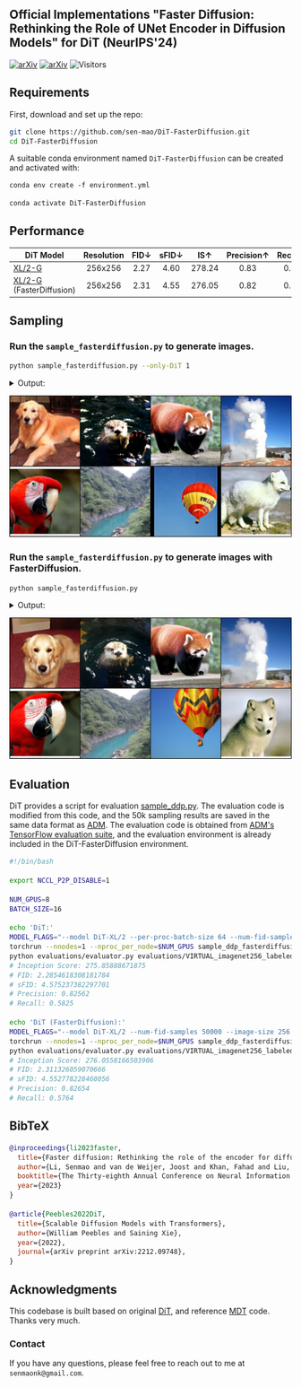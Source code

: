 ## Official Implementations "Faster Diffusion: Rethinking the Role of UNet Encoder in Diffusion Models" for DiT (NeurIPS'24)

[![arXiv](https://img.shields.io/badge/arXiv-FasterDiffusion-<COLOR>.svg)](https://arxiv.org/abs/2312.09608) [![arXiv](https://img.shields.io/badge/paper-FasterDiffusion-b31b1b.svg)](https://arxiv.org/abs/2312.09608.pdf) ![Visitors](https://visitor-badge.laobi.icu/badge?page_id=sen-mao/DiT-FasterDiffusion)

[//]: # (> **Faster Diffusion: Rethinking the Role of UNet Encoder in Diffusion Models**)

[//]: # (>)

[//]: # (> [Senmao Li]&#40;https://github.com/sen-mao&#41;, [Taihang Hu]&#40;https://github.com/hutaiHang&#41;, [Joost van de Weijer]&#40;https://scholar.google.com/citations?user=Gsw2iUEAAAAJ&hl=en&oi=sra&#41;, [Fahad Khan]&#40;https://sites.google.com/view/fahadkhans/home&#41;, [Tao Liu]&#40;ltolcy0@gmail.com&#41;, [Linxuan Li]&#40;https://github.com/Potato-lover&#41;, [Shiqi Yang]&#40;https://www.shiqiyang.xyz/&#41;, [Yaxing Wang]&#40;https://yaxingwang.netlify.app/author/yaxing-wang/&#41;, [Ming-Ming Cheng]&#40;https://mmcheng.net/&#41;, [Jian Yang]&#40;https://scholar.google.com.hk/citations?user=6CIDtZQAAAAJ&hl=en&#41;)

[//]: # (The official codebase for [FasterDiffusion]&#40;https://arxiv.org/abs/2312.09608&#41; accelerates [DiT]&#40;https://github.com/facebookresearch/DiT&#41; with **~1.51x** speedup.)

[//]: # ()
[//]: # ()
[//]: # (![DiT samples]&#40;visuals/infer_dit.jpg&#41;)

[//]: # ()
[//]: # (Results of DiT &#40;top&#41; and this method in conjunction with our proposed approach &#40;bottom&#41;.)

## Requirements

First, download and set up the repo:

```bash
git clone https://github.com/sen-mao/DiT-FasterDiffusion.git
cd DiT-FasterDiffusion
```

A suitable conda environment named `DiT-FasterDiffusion` can be created
and activated with:

```
conda env create -f environment.yml

conda activate DiT-FasterDiffusion
```

## Performance

| DiT Model                                                                                 | Resolution | FID&darr; | sFID&darr; | IS&uarr; | Precision&uarr; | Recall&uarr; | s/image&darr; |
|-------------------------------------------------------------------------------------------|:----------:|:---------:|:----------:|:--------:|:---------------:|:------------:|:-------------:|
| [XL/2-G](https://dl.fbaipublicfiles.com/DiT/models/DiT-XL-2-256x256.pt)                   |  256x256   |   2.27    |    4.60    |  278.24  |      0.83       |     0.57     |     5.13      |
| [XL/2-G](https://dl.fbaipublicfiles.com/DiT/models/DiT-XL-2-256x256.pt) (FasterDiffusion) |  256x256   |   2.31    |    4.55    |  276.05  |      0.82       |     0.57     |     3.26      |


## Sampling

### Run the `sample_fasterdiffusion.py` to generate images.
```bash
python sample_fasterdiffusion.py --only-DiT 1 
```

<details>
<summary>Output:</summary>

```bash
key time-steps = [0, 1, 2, 3, 4, 5, 6, 7, 8, 9, 10, 11, 12, 13, 14, 15, 16, 17, 18, 19, 20, 21, 22, 23, 24, 25, 26, 27, 28, 29, 30, 31, 32, 33, 34, 35, 36, 37, 38, 39, 40, 41, 42, 43, 44, 45, 46, 47, 48, 49, 50, 51, 52, 53, 54, 55, 56, 57, 58, 59, 60, 61, 62, 63, 64, 65, 66, 67, 68, 69, 70, 71, 72, 73, 74, 75, 76, 77, 78, 79, 80, 81, 82, 83, 84, 85, 86, 87, 88, 89, 90, 91, 92, 93, 94, 95, 96, 97, 98, 99, 100, 101, 102, 103, 104, 105, 106, 107, 108, 109, 110, 111, 112, 113, 114, 115, 116, 117, 118, 119, 120, 121, 122, 123, 124, 125, 126, 127, 128, 129, 130, 131, 132, 133, 134, 135, 136, 137, 138, 139, 140, 141, 142, 143, 144, 145, 146, 147, 148, 149, 150, 151, 152, 153, 154, 155, 156, 157, 158, 159, 160, 161, 162, 163, 164, 165, 166, 167, 168, 169, 170, 171, 172, 173, 174, 175, 176, 177, 178, 179, 180, 181, 182, 183, 184, 185, 186, 187, 188, 189, 190, 191, 192, 193, 194, 195, 196, 197, 198, 199, 200, 201, 202, 203, 204, 205, 206, 207, 208, 209, 210, 211, 212, 213, 214, 215, 216, 217, 218, 219, 220, 221, 222, 223, 224, 225, 226, 227, 228, 229, 230, 231, 232, 233, 234, 235, 236, 237, 238, 239, 240, 241, 242, 243, 244, 245, 246, 247, 248, 249, 250]
Warming up GPU...
100%|█████████████████████████████████████████| 250/250 [00:41<00:00,  6.09it/s]
100%|█████████████████████████████████████████| 250/250 [00:40<00:00,  6.16it/s]
DiT: 5.11 seconds/image
```

</details>

![DiT samples](visuals/infer_dit.png)

### Run the `sample_fasterdiffusion.py` to generate images with FasterDiffusion.
```bash
python sample_fasterdiffusion.py 
```

<details>
<summary>Output:</summary>

```bash
key time-steps = [0, 6, 7, 8, 9, 16, 17, 18, 19, 26, 27, 28, 29, 36, 37, 38, 39, 46, 47, 48, 49, 56, 57, 58, 59, 66, 67, 68, 69, 76, 77, 78, 79, 86, 87, 88, 89, 96, 97, 98, 99, 106, 107, 108, 109, 116, 117, 118, 119, 126, 127, 128, 129, 136, 137, 138, 139, 146, 147, 148, 149, 156, 157, 158, 159, 166, 167, 168, 169, 176, 177, 178, 179, 186, 187, 188, 189, 196, 197, 198, 199, 206, 207, 208, 209, 216, 217, 218, 219, 226, 227, 228, 229, 230, 231, 232, 233, 234, 235, 236, 237, 238, 239, 240, 241, 242, 243, 244, 245, 246, 247, 248, 249, 250]
Warming up GPU...
100%|█████████████████████████████████████████| 250/250 [00:26<00:00,  9.32it/s]
100%|█████████████████████████████████████████| 250/250 [00:26<00:00,  9.52it/s]
DiT (FasterDiffusion): 3.29 seconds/image
```

</details>

![DiT_FasterDiffusion samples](visuals/infer_dit_fasterdiffusion.png)

## Evaluation
DiT provides a script for evaluation [sample_ddp.py](https://github.com/facebookresearch/DiT/blob/main/sample_ddp.py).
The evaluation code is modified from this code, and the 50k sampling results are saved in the same data format as [ADM](https://github.com/openai/guided-diffusion/blob/main/scripts/classifier_sample.py).
The evaluation code is obtained from [ADM's TensorFlow evaluation suite](https://github.com/openai/guided-diffusion/tree/main/evaluations), and the evaluation environment is already included in the DiT-FasterDiffusion environment.



```bash
#!/bin/bash

export NCCL_P2P_DISABLE=1

NUM_GPUS=8
BATCH_SIZE=16

echo 'DiT:'
MODEL_FLAGS="--model DiT-XL/2 --per-proc-batch-size 64 --num-fid-samples 50000 --image-size 256 --only-DiT True"
torchrun --nnodes=1 --nproc_per_node=$NUM_GPUS sample_ddp_fasterdiffusion.py  $MODEL_FLAGS
python evaluations/evaluator.py evaluations/VIRTUAL_imagenet256_labeled.npz samples/DiT-XL-2-samples-50000.npz
# Inception Score: 275.85888671875
# FID: 2.2854618308181784
# sFID: 4.575237382297701
# Precision: 0.82562
# Recall: 0.5825

echo 'DiT (FasterDiffusion):'
MODEL_FLAGS="--model DiT-XL/2 --num-fid-samples 50000 --image-size 256 --only-DiT False"
torchrun --nnodes=1 --nproc_per_node=$NUM_GPUS sample_ddp_fasterdiffusion.py $MODEL_FLAGS --per-proc-batch-size $BATCH_SIZE
python evaluations/evaluator.py evaluations/VIRTUAL_imagenet256_labeled.npz samples/DiT-XL-2-samples-50000.npz
# Inception Score: 276.0558166503906
# FID: 2.311326059070666
# sFID: 4.552778228460056
# Precision: 0.82654
# Recall: 0.5764
```


## BibTeX

```bibtex
@inproceedings{li2023faster,
  title={Faster diffusion: Rethinking the role of the encoder for diffusion model inference},
  author={Li, Senmao and van de Weijer, Joost and Khan, Fahad and Liu, Tao and Li, Linxuan and Yang, Shiqi and Wang, Yaxing and Cheng, Ming-Ming and others},
  booktitle={The Thirty-eighth Annual Conference on Neural Information Processing Systems},
  year={2023}
}

@article{Peebles2022DiT,
  title={Scalable Diffusion Models with Transformers},
  author={William Peebles and Saining Xie},
  year={2022},
  journal={arXiv preprint arXiv:2212.09748},
}
```


## Acknowledgments
This codebase is built based on original [DiT](https://github.com/facebookresearch/DiT), and reference [MDT](https://github.com/sail-sg/MDT/tree/main) code. Thanks very much.

### Contact
If you have any questions, please feel free to reach out to me at  `senmaonk@gmail.com`. 